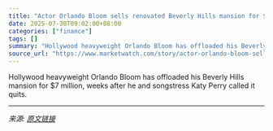 ```yaml
---
title: "Actor Orlando Bloom sells renovated Beverly Hills mansion for $7 million after breakup with Katy Perry"
date: 2025-07-30T09:02:00+08:00
categories: ["finance"]
tags: []
summary: "Hollywood heavyweight Orlando Bloom has offloaded his Beverly Hills mansion for $7 million, weeks after he and songstress Katy Perry called it quits."
source_url: "https://www.marketwatch.com/story/actor-orlando-bloom-sells-renovated-beverly-hills-mansion-for-7-million-after-breakup-with-katy-perry-5b092307?mod=mw_rss_topstories"
---
```


Hollywood heavyweight Orlando Bloom has offloaded his Beverly Hills mansion for $7 million, weeks after he and songstress Katy Perry called it quits.

---

*来源: [原文链接](https://www.marketwatch.com/story/actor-orlando-bloom-sells-renovated-beverly-hills-mansion-for-7-million-after-breakup-with-katy-perry-5b092307?mod=mw_rss_topstories)*
